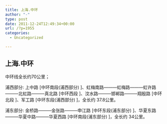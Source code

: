 ```yaml
---
title: 上海.中环
author: "-"
type: post
date: 2011-12-24T12:49:34+00:00
url: /?p=1955
categories:
  - Uncategorized

---
```

## 上海.中环
中环线全长约70公里；
  
浦西部分: 上中路 [中环南段(浦西部分) ]、虹梅南路———虹梅路———虹许路———北虹路———真北路 [中环西段 ]、汶水路———邯郸路———翔殷路 [中环北段 ]、军工路 [中环东段(浦西部分) ]，全长约 37.8公里。

浦东部分: 金桥路———金张路———申江路 [中环东段(浦东部分) ]、华夏东路———华夏中路———华夏西路 [中环南段(浦东部分) ]，全长约 34公里。